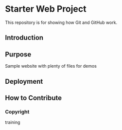 # Starter Web Project

This repository is for showing how Git and GitHub work.

## Introduction

## Purpose

Sample website with plenty of files for demos

## Deployment

## How to Contribute

### Copyright

training